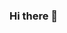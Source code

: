 ### Hi there 👋
<!--
<a href="https://github.com/kailanyue" target="_blank">   
  <img src="https://github-readme-stats.vercel.app/api?username=kailanyue&show_icons=true&theme=monokai&count_private=true" alt="个人概况">
</a>

Here are some ideas to get you started:

- 🔭 I’m currently working on ...
- 🌱 I’m currently learning ...
- 👯 I’m looking to collaborate on ...
- 🤔 I’m looking for help with ...
- 💬 Ask me about ...
- 📫 How to reach me: ...
- 😄 Pronouns: ...
- ⚡ Fun fact: ...
-->

<!--
<img src="https://github-readme-stats.vercel.app/api?username=kailanyue&show_icons=true" alt="logo" height="160" align="right" style="margin: 5px; margin-bottom: 20px;" />


<a href="https://github.com/kailanyue" target="_blank">   
  <img src="https://github-readme-stats.vercel.app/api?username=kailanyue&show_icons=true&theme=monokai&count_private=true" alt="个人概况">
</a>

 -->
